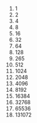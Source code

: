 1. 1
2. 2
3. 4
4. 8
5. 16
6. 32
7. 64
8. 128
9. 265
10. 512
11. 1024
12. 2048
13. 4096
14. 8192
15. 16384
16. 32768
17. 65536
18. 131072